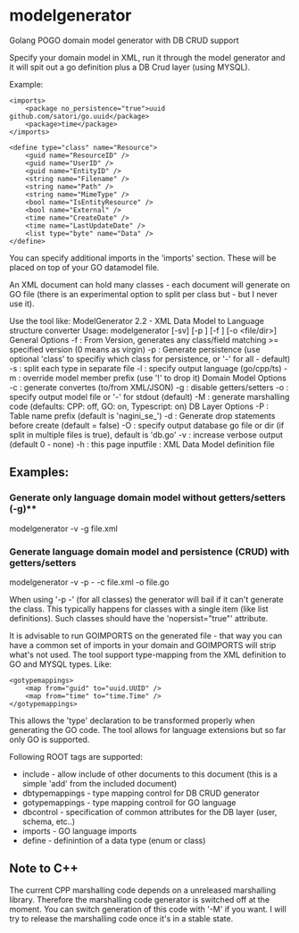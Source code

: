 # modelgenerator
Golang POGO domain model generator with DB CRUD support

Specify your domain model in XML, run it through the model generator and it will spit out a go definition plus a DB Crud layer (using MYSQL).

Example:
<?xml version="1.0" encoding="UTF-8"?>
<doc namespace="resource">

    <imports>
        <package no_persistence="true">uuid github.com/satori/go.uuid</package>
        <package>time</package>
    </imports>

    <define type="class" name="Resource">
        <guid name="ResourceID" />
        <guid name="UserID" />
        <guid name="EntityID" />        
        <string name="Filename" />
        <string name="Path" />
        <string name="MimeType" />
        <bool name="IsEntityResource" />
        <bool name="External" />
        <time name="CreateDate" />
        <time name="LastUpdateDate" />
        <list type="byte" name="Data" />
    </define>
</doc>

You can specify additional imports in the 'imports' section. These will be placed on top of your GO datamodel file.

An XML document can hold many classes - each document will generate on GO file (there is an experimental option to split per class but - but I never use it).

Use the tool like:
ModelGenerator 2.2 - XML Data Model to Language structure converter
Usage: modelgenerator [-sv] [-p <class>] [-f <num>] [-o <file/dir>] <inputfile>
General Options
  -f : From Version, generates any class/field matching >= specified version (0 means as virgin)
  -p : Generate persistence (use optional 'class' to specifiy which class for persistence, or '-' for all - default)
  -s : split each type in separate file
  -l : specify output language (go/cpp/ts)
  -m : override model member prefix (use '!' to drop it)
Domain Model Options
  -c : generate convertes (to/from XML/JSON)
  -g : disable getters/setters
  -o : specify output model file or '-' for stdout (default) 
  -M : generate marshalling code (defaults: CPP: off, GO: on, Typescript: on)
DB Layer Options
  -P : Table name prefix (default is 'nagini_se_')
  -d : Generate drop statements before create (default = false)
  -O : specify output database go file or dir (if split in multiple files is true), default is 'db.go'
  -v : increase verbose output (default 0 - none)
  -h : this page
inputfile : XML Data Model definition file

## Examples:
### Generate only language domain model without getters/setters (-g)**
  modelgenerator -v -g file.xml

### Generate language domain model and persistence (CRUD) with getters/setters
  modelgenerator -v -p - -c file.xml -o file.go

When using '-p -' (for all classes) the generator will bail if it can't generate the class. This typically happens for classes with a single item (like list definitions). Such classes should have the 'nopersist="true"' attribute.

It is advisable to run GOIMPORTS on the generated file - that way you can have a common set of imports in your domain and GOIMPORTS will strip what's not used.
The tool support type-mapping from the XML definition to GO and MYSQL types.
Like:
    <dbtypemappings>
        <map from="guid" to="varchar(36)" />
        <map from="string" to="varchar(%d)" fieldsize="128"/>
        <map from="time" to="datetime" />
        <map from="EmploymentType" to="int(11)" />
    </dbtypemappings>

    <gotypemappings>
        <map from="guid" to="uuid.UUID" />
        <map from="time" to="time.Time" />
    </gotypemappings>

This allows the 'type' declaration to be transformed properly when generating the GO code.
The tool allows for language extensions but so far only GO is supported.

Following ROOT tags are supported:
* include - allow include of other documents to this document (this is a simple 'add' from the included document)
* dbtypemappings - type mapping control for DB CRUD generator
* gotypemappings - type mapping controil for GO language
* dbcontrol - specification of common attributes for the DB layer (user, schema, etc..)
* imports - GO language imports
* define - definintion of a data type (enum or class)

## Note to C++
The current CPP marshalling code depends on a unreleased marshalling library. Therefore the marshalling code generator is switched off at the moment. You can switch generation of this code with '-M' if you want. I will try to release the marshalling
code once it's in a stable state.





